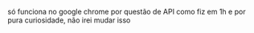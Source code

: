 só funciona no google chrome por questão de API como fiz em 1h e por pura curiosidade, não irei mudar isso
